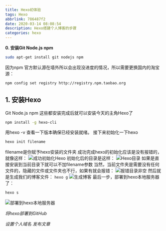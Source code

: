 ```yaml
---
title: Hexo初体验
tags: Hexo
abbrlink: 786487f2
date: 2020-03-14 08:08:54
description: Hexo搭建个人博客的步骤
categories: hexo
---
```

<!--more-->
**0. 安装Git Node.js npm**
```bash
sudo apt-get install git nodejs npm 
```
因为npm 官方默认源在墙外所以会出现没进度的情况，所以需要更换国内的淘宝源：

```bash
npm config set registry http://registry.npm.taobao.org
```
## 1. 安装Hexo
Git Node.js npm 这些都安装完成后就可以安装今天的主角Hexo了
```bash
npm install -g hexo-cli
```
用hexo -v 查看一下版本确保已经安装就绪。
接下来初始化一下hexo
```bash
hexo init filename
```
 filename是你赋予hexo安装的文件夹
成功完成hexo的初始化应该是没有报错的，就像这样：
![成功初始化Hexo](https://s1.ax1x.com/2020/03/14/8MyXfe.md.png)
初始化后的目录是这样：
![Hexo目录](https://s1.ax1x.com/2020/03/14/8MyOYD.png)
如果是直接安装到当前目录下就可以不加filename参数
当然，当前文件夹是需要没有任何文件的，隐藏的文件或文件夹也不行，如果有就会报错：
![报错目录非空](https://s1.ax1x.com/2020/03/14/8Myz6A.png)
然后就是生成我们的博客文件：
`hexo g` 
![生成博客](https://s1.ax1x.com/2020/03/14/8Myxld.md.png)
最后一步，部署到hexo本地服务器了：
```bash
hexo s
``` 
![部署到hexo本地服务器](https://s1.ax1x.com/2020/03/14/8M6PTf.png)

*将hexo部署到GitHub*

*设置个人域名*
*发布文章*

